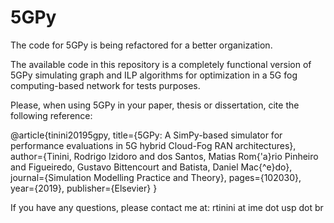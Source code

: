 # 5GPy

The code for 5GPy is being refactored for a better organization.

The available code in this repository is a completely functional version of 5GPy simulating graph and ILP algorithms for optimization in a 5G fog computing-based network for tests purposes.

Please, when using 5GPy in your paper, thesis or dissertation, cite the following reference:

@article{tinini20195gpy,
title={5GPy: A SimPy-based simulator for performance evaluations in 5G hybrid Cloud-Fog RAN architectures},
author={Tinini, Rodrigo Izidoro and dos Santos, Matias Rom{\'a}rio Pinheiro and Figueiredo, Gustavo Bittencourt and Batista, Daniel Mac{\^e}do},
journal={Simulation Modelling Practice and Theory},
pages={102030},
year={2019},
publisher={Elsevier}
}

If you have any questions, please contact me at: rtinini at ime dot usp dot br
